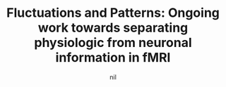 ---
title: "Fluctuations and Patterns: Ongoing work towards separating physiologic from neuronal information in fMRI"
project_id: 
date: nil
conference_id: ""
presenters:
   - peter_bandettini
summary: "University of Minnesota"
file: /assets/presentations/
filename: 
layout: presentation
---